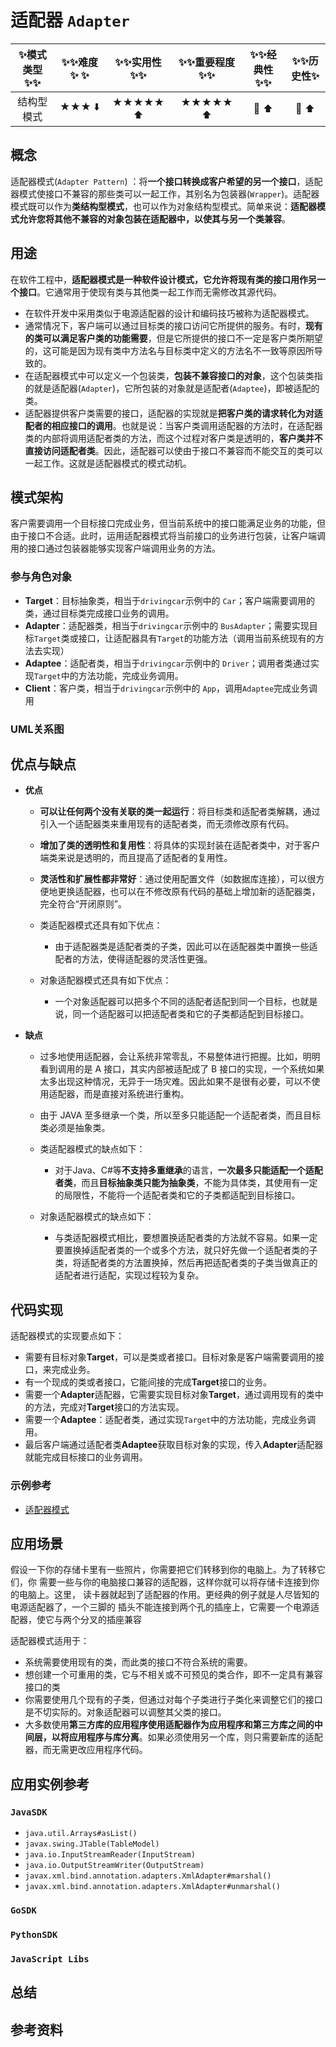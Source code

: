 # 适配器 `Adapter`

| :sparkles:模式类型:sparkles::sparkles:|:sparkles::sparkles:难度:sparkles:  :sparkles: | :sparkles::sparkles:实用性:sparkles::sparkles: | :sparkles::sparkles:重要程度:sparkles::sparkles: |  :sparkles::sparkles:经典性:sparkles::sparkles: | :sparkles::sparkles:历史性:sparkles: |
| :----------------------------------------: | :-----------------------------------------------: | :-------------------------------------------------: | :----------------------------------------------------: | :--------------------------------------------------: | :--------------------------------------: |
|                   结构型模式                         |                ★★★ :arrow_down:                 |                  ★★★★★ :arrow_up:                   |                    ★★★★★ :arrow_up:                    |              :green_heart:  :arrow_up:               |        :green_heart:  :arrow_up:         |

## 概念
适配器模式(`Adapter Pattern`) ：将**一个接口转换成客户希望的另一个接口**，适配器模式使接口不兼容的那些类可以一起工作，其别名为包装器(`Wrapper`)。适配器模式既可以作为**类结构型模式**，也可以作为对象结构型模式。简单来说：**适配器模式允许您将其他不兼容的对象包装在适配器中，以使其与另一个类兼容**。

## 用途
在软件工程中，**适配器模式是一种软件设计模式，它允许将现有类的接口用作另一个接口**。它通常用于使现有类与其他类一起工作而无需修改其源代码。

+ 在软件开发中采用类似于电源适配器的设计和编码技巧被称为适配器模式。
+ 通常情况下，客户端可以通过目标类的接口访问它所提供的服务。有时，**现有的类可以满足客户类的功能需要**，但是它所提供的接口不一定是客户类所期望的，这可能是因为现有类中方法名与目标类中定义的方法名不一致等原因所导致的。
+ 在适配器模式中可以定义一个包装类，**包装不兼容接口的对象**，这个包装类指的就是适配器(`Adapter`)，它所包装的对象就是适配者(`Adaptee`)，即被适配的类。
+ 适配器提供客户类需要的接口，适配器的实现就是**把客户类的请求转化为对适配者的相应接口的调用**。也就是说：当客户类调用适配器的方法时，在适配器类的内部将调用适配者类的方法，而这个过程对客户类是透明的，**客户类并不直接访问适配者类**。因此，适配器可以使由于接口不兼容而不能交互的类可以一起工作。这就是适配器模式的模式动机。

## 模式架构
客户需要调用一个目标接口完成业务，但当前系统中的接口能满足业务的功能，但由于接口不合适。此时，运用适配器模式将当前接口的业务进行包装，让客户端调用的接口通过包装器能够实现客户端调用业务的方法。

### 参与角色对象
+ **Target**：目标抽象类，相当于`drivingcar`示例中的 `Car`；客户端需要调用的类，通过目标类完成接口业务的调用。
+ **Adapter**：适配器类，相当于`drivingcar`示例中的 `BusAdapter`；需要实现目标`Target`类或接口，让适配器具有`Target`的功能方法（调用当前系统现有的方法去实现）
+ **Adaptee**：适配者类，相当于`drivingcar`示例中的 `Driver`；调用者类通过实现`Target`中的方法功能，完成业务调用。
+ **Client**：客户类，相当于`drivingcar`示例中的 `App`，调用`Adaptee`完成业务调用


### UML关系图



## 优点与缺点

+ **优点**
	- **可以让任何两个没有关联的类一起运行**：将目标类和适配者类解耦，通过引入一个适配器类来重用现有的适配者类，而无须修改原有代码。
	- **增加了类的透明性和复用性**：将具体的实现封装在适配者类中，对于客户端类来说是透明的，而且提高了适配者的复用性。
	- **灵活性和扩展性都非常好**：通过使用配置文件（如数据库连接），可以很方便地更换适配器，也可以在不修改原有代码的基础上增加新的适配器类，完全符合“开闭原则”。
	
	- 类适配器模式还具有如下优点：
		+ 由于适配器类是适配者类的子类，因此可以在适配器类中置换一些适配者的方法，使得适配器的灵活性更强。
	- 对象适配器模式还具有如下优点：
		+ 一个对象适配器可以把多个不同的适配者适配到同一个目标，也就是说，同一个适配器可以把适配者类和它的子类都适配到目标接口。

+ **缺点**
	- 过多地使用适配器，会让系统非常零乱，不易整体进行把握。比如，明明看到调用的是 A 接口，其实内部被适配成了 B 接口的实现，一个系统如果太多出现这种情况，无异于一场灾难。因此如果不是很有必要，可以不使用适配器，而是直接对系统进行重构。 
	- 由于 JAVA 至多继承一个类，所以至多只能适配一个适配者类，而且目标类必须是抽象类。
	
	- 类适配器模式的缺点如下：
		+ 对于Java、C#等**不支持多重继承**的语言，**一次最多只能适配一个适配者类**，而且**目标抽象类只能为抽象类**，不能为具体类，其使用有一定的局限性，不能将一个适配者类和它的子类都适配到目标接口。
	- 对象适配器模式的缺点如下：
		+ 与类适配器模式相比，要想置换适配者类的方法就不容易。如果一定要置换掉适配者类的一个或多个方法，就只好先做一个适配者类的子类，将适配者类的方法置换掉，然后再把适配者类的子类当做真正的适配者进行适配，实现过程较为复杂。

## 代码实现
适配器模式的实现要点如下：
+ 需要有目标对象**Target**，可以是类或者接口。目标对象是客户端需要调用的接口，来完成业务。
+ 有一个现成的类或者接口，它能间接的完成**Target**接口的业务。
+ 需要一个**Adapter**适配器，它需要实现目标对象**Target**，通过调用现有的类中的方法，完成对**Target**接口的方法实现。
+ 需要一个**Adaptee**：适配者类，通过实现`Target`中的方法功能，完成业务调用。
+ 最后客户端通过适配者类**Adaptee**获取目标对象的实现，传入**Adapter**适配器就能完成目标接口的业务调用。

### 示例参考
+ [适配器模式](./java/io/github/hooj0/adapter/)

## 应用场景
假设一下你的存储卡里有一些照片，你需要把它们转移到你的电脑上。为了转移它们，你 需要一些与你的电脑接口兼容的适配器，这样你就可以将存储卡连接到你的电脑上。这里， 读卡器就起到了适配器的作用。更经典的例子就是人尽皆知的电源适配器了，一个三脚的 插头不能连接到两个孔的插座上，它需要一个电源适配器，使它与两个分叉的插座兼容

适配器模式适用于：
+ 系统需要使用现有的类，而此类的接口不符合系统的需要。
+ 想创建一个可重用的类，它与不相关或不可预见的类合作，即不一定具有兼容接口的类
+ 你需要使用几个现有的子类，但通过对每个子类进行子类化来调整它们的接口是不切实际的。对象适配器可以调整其父类的接口。
+ 大多数使用**第三方库的应用程序使用适配器作为应用程序和第三方库之间的中间层，以将应用程序与库分离**。如果必须使用另一个库，则只需要新库的适配器，而无需更改应用程序代码。

## 应用实例参考

### `JavaSDK` 
+ `java.util.Arrays#asList()`
+ `javax.swing.JTable(TableModel)`
+ `java.io.InputStreamReader(InputStream)`
+ `java.io.OutputStreamWriter(OutputStream)`
+ `javax.xml.bind.annotation.adapters.XmlAdapter#marshal()`
+ `javax.xml.bind.annotation.adapters.XmlAdapter#unmarshal()`

### `GoSDK`

### `PythonSDK`

### `JavaScript Libs`



## 总结



## 参考资料





